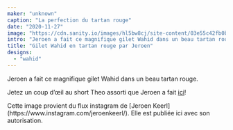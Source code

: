 ```yaml
---
maker: "unknown"
caption: "La perfection du tartan rouge"
date: "2020-11-27"
image: "https://cdn.sanity.io/images/hl5bw8cj/site-content/03e55c42fb0bb6109af5ab0dbf58ad9e6f5a8110-1080x1080.jpg"
intro: "Jeroen a fait ce magnifique gilet Wahid dans un beau tartan rouge."
title: "Gilet Wahid en tartan rouge par Jeroen"
designs:
  - "wahid"
---
```


Jeroen a fait ce magnifique gilet Wahid dans un beau tartan rouge.

Jetez un coup d’œil au short Theo assorti que Jeroen a fait [ici](https://freesewing.org/showcase/theo-jeroen/)!

<Note>
Cette image provient du flux instagram de [Jeroen Keerl](https://www.instagram.com/jeroenkeerl/). Elle est publiée ici avec son autorisation.
</Note>

